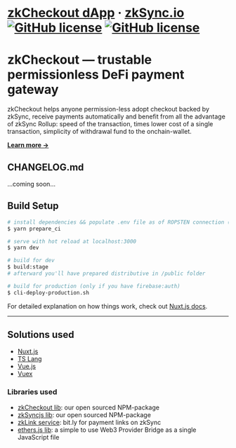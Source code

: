 # [zkCheckout dApp](https://link.zksync.io) &middot; [zkSync.io](https://zksync.io/)  [![GitHub license](https://img.shields.io/badge/license-MIT-blue.svg)](https://github.com/matter-labs/zksync-wallet/blob/master/LICENSE-MIT) [![GitHub license](https://img.shields.io/badge/license-Apache%202-blue)](https://github.com/matter-labs/zksync-wallet/blob/master/LICENSE-MIT)

# zkCheckout — trustable permissionless DeFi payment gateway 

zkCheckout helps anyone permission-less adopt checkout backed by zkSync, receive payments automatically and benefit from all the advantage of zkSync Rollup: speed of the transaction, times lower cost of a single transaction, simplicity of withdrawal fund to the onchain-wallet.

**[Learn more →](https://zksync.io/api/sdk/checkout/)**

## CHANGELOG.md

...coming soon...

## Build Setup

``` bash
# install dependencies && populate .env file as of ROPSTEN connection (clear install)
$ yarn prepare_ci

# serve with hot reload at localhost:3000
$ yarn dev

# build for dev
$ build:stage
# afterward you'll have prepared distributive in /public folder

# build for production (only if you have firebase:auth) 
$ cli-deploy-production.sh  
```

For detailed explanation on how things work, check out [Nuxt.js docs](https://nuxtjs.org).

---

## Solutions used

* [Nuxt.js](https://nuxtjs.org)
* [TS Lang](https://www.typescriptlang.org)
* [Vue.js](https://vuejs.org)
* [Vuex](https://vuex.vuejs.org)

### Libraries used  

* [zkCheckout lib](https://www.npmjs.com/package/zksync-checkout): our open sourced NPM-package
* [zkSyncjs lib](https://www.npmjs.com/package/zksync-checkout): our open sourced NPM-package
* [zkLink service](https://link.zksync.io/?MHhhMDcyRTYxNDMyODY2NWJlN0UyRjIxNjZCRTFBN2JBMTk1RjhiZTQ0fERBSXwxMDA): bit.ly for payment links on zkSync
* [ethers.js lib](https://docs.ethers.io/v5/): a simple to use Web3 Provider Bridge as a single JavaScript file
